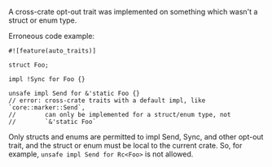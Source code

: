 A cross-crate opt-out trait was implemented on something which wasn't a struct
or enum type.

Erroneous code example:

```compile_fail,E0321
#![feature(auto_traits)]

struct Foo;

impl !Sync for Foo {}

unsafe impl Send for &'static Foo {}
// error: cross-crate traits with a default impl, like `core::marker::Send`,
//        can only be implemented for a struct/enum type, not
//        `&'static Foo`
```

Only structs and enums are permitted to impl Send, Sync, and other opt-out
trait, and the struct or enum must be local to the current crate. So, for
example, `unsafe impl Send for Rc<Foo>` is not allowed.
